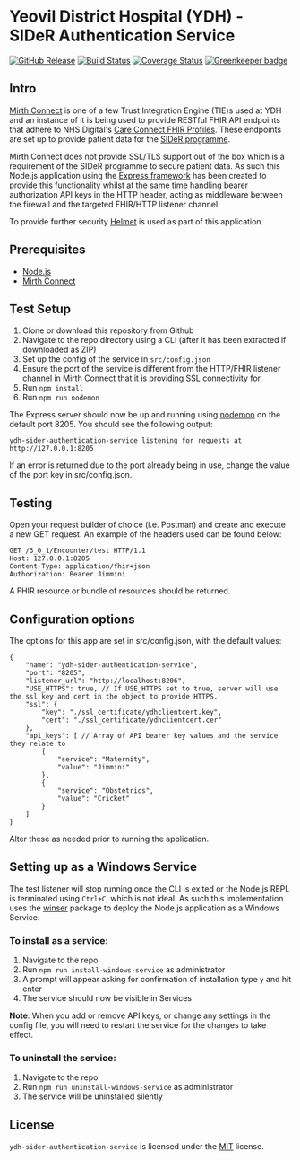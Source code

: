 Yeovil District Hospital (YDH) - SIDeR Authentication Service
==========================================
[![GitHub Release](https://img.shields.io/github/release/Fdawgs/ydh-sider-authentication-service.svg)](https://github.com/Fdawgs/ydh-sider-authentication-service/releases/latest/) [![Build Status](https://travis-ci.org/Fdawgs/ydh-sider-authentication-service.svg?branch=master)](https://travis-ci.org/Fdawgs/ydh-sider-authentication-service) [![Coverage Status](https://coveralls.io/repos/github/Fdawgs/ydh-sider-authentication-service/badge.svg?branch=master)](https://coveralls.io/github/Fdawgs/ydh-sider-authentication-service?branch=master) [![Greenkeeper badge](https://badges.greenkeeper.io/Fdawgs/ydh-sider-authentication-service.svg)](https://greenkeeper.io/)

## Intro
[Mirth Connect](https://github.com/nextgenhealthcare/connect) is one of a few Trust Integration Engine (TIE)s used at YDH and an instance of it is being used to provide RESTful FHIR API endpoints that adhere to NHS Digital's [Care Connect FHIR Profiles](https://nhsconnect.github.io/CareConnectAPI/). These endpoints are set up to provide patient data for the [SIDeR programme](https://www.somersetccg.nhs.uk/your-health/sharing-your-information/sider/).

Mirth Connect does not provide SSL/TLS support out of the box which is a requirement of the SIDeR programme to secure patient data. As such this Node.js application using the [Express framework](https://expressjs.com/) has been created to provide this functionality whilst at the same time handling bearer authorization API keys in the HTTP header, acting as middleware between the firewall and the targeted FHIR/HTTP listener channel.

To provide further security [Helmet](https://helmetjs.github.io/) is used as part of this application.

## Prerequisites
- [Node.js](https://nodejs.org/en/)
- [Mirth Connect](https://github.com/nextgenhealthcare/connect)



## Test Setup
1. Clone or download this repository from Github
2. Navigate to the repo directory using a CLI (after it has been extracted if downloaded as ZIP)
3. Set up the config of the service in `src/config.json`
4. Ensure the port of the service is different from the HTTP/FHIR listener channel in Mirth Connect that it is providing SSL connectivity for
5. Run `npm install`
6. Run `npm run nodemon`

The Express server should now be up and running using [nodemon](https://nodemon.io/) on the default port 8205. You should see the following output:

```
ydh-sider-authentication-service listening for requests at http://127.0.0.1:8205
```
If an error is returned due to the port already being in use, change the value of the port key in src/config.json.

## Testing
Open your request builder of choice (i.e. Postman) and create and execute a new GET request.
An example of the headers used can be found below: 

```http
GET /3_0_1/Encounter/test HTTP/1.1
Host: 127.0.0.1:8205
Content-Type: application/fhir+json
Authorization: Bearer Jimmini
```
A FHIR resource or bundle of resources should be returned.

## Configuration options

The options for this app are set in src/config.json, with the default values:

```jsonc
{
	"name": "ydh-sider-authentication-service",
	"port": "8205",
	"listener_url": "http://localhost:8206",
	"USE_HTTPS": true, // If USE_HTTPS set to true, server will use the ssl key and cert in the object to provide HTTPS.
	"ssl": {
		"key": "./ssl_certificate/ydhclientcert.key",
		"cert": "./ssl_certificate/ydhclientcert.cer"
	},
	"api_keys": [ // Array of API bearer key values and the service they relate to
		{
			"service": "Maternity",
			"value": "Jimmini"
		},
		{
			"service": "Obstetrics",
			"value": "Cricket"
		}
	]
}
```

Alter these as needed prior to running the application.


## Setting up as a Windows Service
The test listener will stop running once the CLI is exited or the Node.js REPL is terminated using `Ctrl+C`, which is not ideal.
As such this implementation uses the [winser](https://github.com/jfromaniello/winser) package to deploy the Node.js application
as a Windows Service.

### To install as a service:
1. Navigate to the repo
2. Run `npm run install-windows-service` as administrator
3. A prompt will appear asking for confirmation of installation type `y` and hit enter
4. The service should now be visible in Services

**Note**: When you add or remove API keys, or change any settings in the config file, you will need to restart the service for the changes to take effect.

### To uninstall the service:
1. Navigate to the repo
2. Run `npm run uninstall-windows-service` as administrator
3. The service will be uninstalled silently



## License
`ydh-sider-authentication-service` is licensed under the [MIT](https://github.com/Fdawgs/ydh-sider-authentication-service/blob/master/LICENSE) license.
